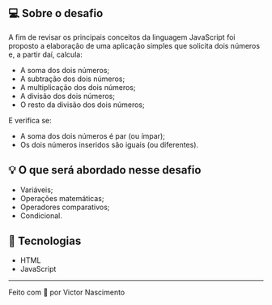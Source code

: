 ## 💻 Sobre o desafio

A fim de revisar os principais conceitos da linguagem JavaScript foi proposto a elaboração de uma aplicação simples que solicita dois números e, a partir daí, calcula:

- A soma dos dois números;
- A subtração dos dois números;
- A multiplicação dos dois números;
- A divisão dos dois números;
- O resto da divisão dos dois números;

E verifica se:

- A soma dos dois números é par (ou ímpar);
- Os dois números inseridos são iguais (ou diferentes).

## 💡 O que será abordado nesse desafio

- Variáveis;
- Operações matemáticas;
- Operadores comparativos;
- Condicional.

## :wrench: Tecnologias

- HTML
- JavaScript

---

Feito com 💜 por Victor Nascimento
